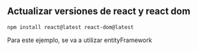 ## Actualizar versiones de react y react dom

```
npm install react@latest react-dom@latest
```

Para este ejemplo, se va a utilizar entityFramework